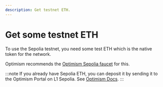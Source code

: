 ```yaml
---
description: Get testnet ETH.
---
```


# Get some testnet ETH

To use the Sepolia testnet, you need some test ETH which is the native token for the network.

Optimism recommends the [Optimism Sepolia faucet](https://faucet.quicknode.com/optimism/sepolia) for this.

:::note
If you already have Sepolia ETH, you can deposit it by sending it to the Optimism Portal on
L1 Sepolia. See [Optimism Docs](https://community.optimism.io/docs/useful-tools/networks/#op-sepolia).
:::
